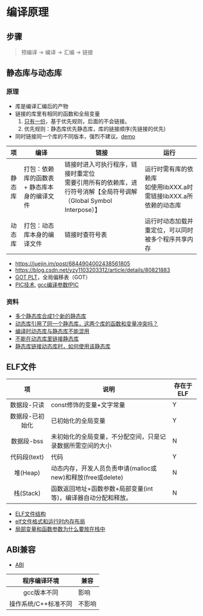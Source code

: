 # 编译原理
## 步骤
> 预编译 -> 编译 -> 汇编 -> 链接

## 静态库与动态库
### 原理
* 库是编译汇编后的产物
* 链接的库里有相同的函数和全局变量
  1. [只有一份](https://blog.csdn.net/sepnineth/article/details/49456889)，基于优先规则，后面的不会链接。
  1. 优先规则：静态库优先静态库，库的链接顺序(先链接的优先)
* 同时链接同一个库的不同版本，强烈不建议。[demo](https://github.com/andrewwang79/cpp.practice/tree/master/libtest)

| 项 | 编译 | 链接 | 运行 |
| :-: | - | - | - |
| 静态库 | 打包：依赖库的函数表 + 静态库本身的编译文件 | 链接时进入可执行程序，链接时重定位 <br> 需要引用所有的依赖库，进行符号消解【全局符号调解（Global Symbol Interpose）】 | 运行时需有库的依赖库 <br> 如使用libXXX.a时需链接libXXX.a所依赖的动态库 |
| 动态库 | 打包：动态库本身的编译文件 | 链接时查符号表 | 运行时动态加载并重定位，可以同时被多个程序共享内存 |

* https://juejin.im/post/6844904002438561805
* https://blog.csdn.net/yzy1103203312/article/details/80821883
* [GOT PLT](https://blog.csdn.net/u011987514/article/details/67716639)，全局偏移表（GOT）
* [PIC技术](https://blog.csdn.net/loushuai/article/details/50493603), [gcc编译参数fPIC](https://blog.csdn.net/itworld123/article/details/117587091)

### 资料
* [多个静态库合成1个新的静态库](https://blog.csdn.net/u010977122/article/details/103679549)
* [动态库引用了同一个静态库，这两个库的函数和变量冲突吗？](https://www.zhihu.com/question/483902203)
* [编译时动态库与静态库不能混用](https://www.cnblogs.com/GengMingYan/p/14800319.html)
* [不能在动态库里链接静态库](https://liam.page/2017/04/03/not-to-link-libstdc-statically-and-why/)
* [静态库链接动态库时，如何使用该静态库](https://www.cnblogs.com/fnlingnzb-learner/p/8119729.html)

## ELF文件
| 项 | 说明 | 存在于ELF |
| :-: | - | - |
| 数据段-只读 | const修饰的变量+文字常量 | Y |
| 数据段-已初始化 | 已初始化的全局变量 | Y |
| 数据段-bss | 未初始化的全局变量，不分配空间，只是记录数据所需空间的大小 | N |
| 代码段(text) | 代码 | Y |
| 堆(Heap) | 动态内存，开发人员负责申请(malloc或new)和释放(free或delete) | N |
| 栈(Stack) | 函数返回地址+函数参数+局部变量(int等)，编译器自动分配和释放。 | N |

* [ELF文件结构](http://chuquan.me/2018/05/21/elf-introduce/)
* [elf文件格式和运行时内存布局](http://blog.sina.com.cn/s/blog_4ed962ae01013vhr.html)
* [局部变量和函数参数为什么要放在栈中](https://www.jianshu.com/p/ac325bd601f8)

## ABI兼容
* [ABI](https://gcc.gnu.org/onlinedocs/libstdc++/manual/abi.html)

| 程序编译环境 | 兼容 |
| :-: | - |
| gcc版本不同 | 影响 |
| 操作系统/C++标准不同 | 不影响 |
